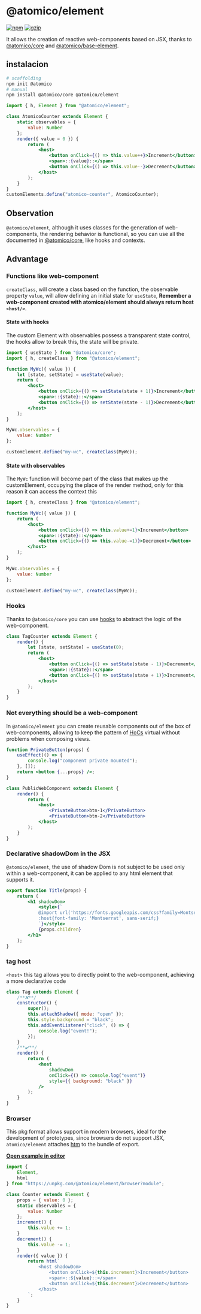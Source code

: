 # @atomico/element

[![npm](https://badgen.net/npm/v/@atomico/element)](http://npmjs.com/@atomico/element)
[![gzip](https://badgen.net/bundlephobia/minzip/@atomico/element)](https://bundlephobia.com/result?p=@atomico/element)

It allows the creation of reactive web-components based on JSX, thanks to [@atomico/core](https://github.com/atomicojs/core) and [@atomico/base-element](https://github.com/atomicojs/base-element).

## instalacion

```bash
# scaffolding
npm init @atomico
# manual
npm install @atomico/core @atomico/element
```

```jsx
import { h, Element } from "@atomico/element";

class AtomicoCounter extends Element {
	static observables = {
		value: Number
	};
	render({ value = 0 }) {
		return (
			<host>
				<button onClick={() => this.value++}>Increment</button>
				<span>::{value}::</span>
				<button onClick={() => this.value--}>Decrement</button>
			</host>
		);
	}
}
customElements.define("atomico-counter", AtomicoCounter);
```

## Observation

`@atomico/element`, although it uses classes for the generation of web-components, the rendering behavior is functional, so you can use all the documented in [@atomico/core](https://github.com/atomicojs/core), like hooks and contexts.

## Advantage

### Functions like web-component

`createClass`, will create a class based on the function, the observable property `value`, will allow defining an initial state for `useState`, **Remember a web-component created with atomico/element should always return host `<host/>`**.

#### State with hooks

The custom Element with observables possess a transparent state control, the hooks allow to break this, the state will be private.

```jsx
import { useState } from "@atomico/core";
import { h, createClass } from "@atomico/element";

function MyWc({ value }) {
	let [state, setState] = useState(value);
	return (
		<host>
			<button onClick={() => setState(state + 1)}>Increment</button>
			<span>::{state}::</span>
			<button onClick={() => setState(state - 1)}>Decrement</button>
		</host>
	);
}

MyWc.observables = {
	value: Number
};

customElement.define("my-wc", createClass(MyWc));
```

#### State with observables

The `MyWc` function will become part of the class that makes up the customElement, occupying the place of the render method, only for this reason it can access the context this

```jsx
import { h, createClass } from "@atomico/element";

function MyWc({ value }) {
	return (
		<host>
			<button onClick={() => this.value+=1}>Increment</button>
			<span>::{state}::</span>
			<button onClick={() => this.value-=1)}>Decrement</button>
		</host>
	);
}

MyWc.observables = {
	value: Number
};

customElement.define("my-wc", createClass(MyWc));
```

### Hooks

Thanks to `@atomico/core` you can use [hooks](https://github.com/atomicojs/core#hooks) to abstract the logic of the web-component.

```jsx
class TagCounter extends Element {
	render() {
		let [state, setState] = useState(0);
		return (
			<host>
				<button onClick={() => setState(state - 1)}>Decrement</button>
				<span>::{state}::</span>
				<button onClick={() => setState(state + 1)}>Increment</button>
			</host>
		);
	}
}
```

### Not everything should be a web-component

In `@atomico/element` you can create reusable components out of the box of web-components, allowing to keep the pattern of [HoCs](https://reactjs.org/docs/higher-order-components.html) virtual without problems when composing views.

```jsx
function PrivateButton(props) {
	useEffect(() => {
		console.log("component private mounted");
	}, []);
	return <button {...props} />;
}

class PublicWebComponent extends Element {
	render() {
		return (
			<host>
				<PrivateButton>btn-1</PrivateButton>
				<PrivateButton>btn-2</PrivateButton>
			</host>
		);
	}
}
```

### Declarative shadowDom in the JSX

`@atomico/element`, the use of shadow Dom is not subject to be used only within a web-component, it can be applied to any html element that supports it.

```jsx
export function Title(props) {
	return (
		<h1 shadowDom>
			<style>{`
			@import url('https://fonts.googleapis.com/css?family=Montserrat');
			:host{font-family: 'Montserrat', sans-serif;}
			`}</style>
			{props.children}
		</h1>
	);
}
```

### tag host

`<host>` this tag allows you to directly point to the web-component, achieving a more declarative code

```jsx
class Tag extends Element {
	/**❌**/
	constructor() {
		super();
		this.attachShadow({ mode: "open" });
		this.style.background = "black";
		this.addEventListener("click", () => {
			console.log("event!");
		});
	}
	/**✔️**/
	render() {
		return (
			<host
				shadowDom
				onClick={() => console.log("event")}
				style={{ background: "black" }}
			/>
		);
	}
}
```

### Browser

This pkg format allows support in modern browsers, ideal for the development of prototypes, since browsers do not support JSX, `atomico/element` attaches [htm](https://github.com/developit/htm) to the bundle of export.

[**Open example in editor**](https://stackblitz.com/edit/atomico-element?file=index.js)

```js
import {
	Element,
	html
} from "https://unpkg.com/@atomico/element/browser?module";

class Counter extends Element {
	props = { value: 0 };
	static observables = {
		value: Number
	};
	increment() {
		this.value += 1;
	}
	decrement() {
		this.value -= 1;
	}
	render({ value }) {
		return html`
			<host shadowDom>
				<button onClick=${this.increment}>Increment</button>
				<span>::${value}::</span>
				<button onClick=${this.decrement}>Decrement</button>
			</host>
		`;
	}
}
```
